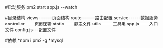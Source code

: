 #启动服务
pm2 start app.js --watch

#目录结构
views-------页面结构
route-------路由配置
service------数据服务
controller-----页面逻辑
static-----静态文件
utils------工具集
app.js-----入口文件
config.js---配置文件

#依赖
*npm i pm2 -g
*mysql
